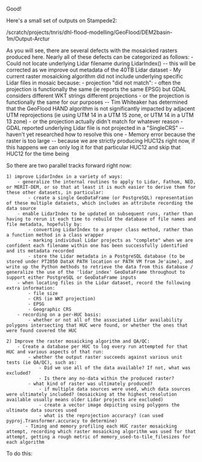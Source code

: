 Good!

Here's a small set of outputs on Stampede2:

/scratch/projects/tnris/dhl-flood-modelling/GeoFlood/DEM2basin-1m/Output-Arctur

As you will see, there are several defects with the mosaicked rasters produced here. Nearly all of these defects can be categorized as follows:
    - Could not locate underlying Lidar filename during LidarIndex() -- this will be corrected as we improve out metadata of the 40TB Lidar dataset
    - My current raster mosaicking algorithm did not include underlying specific Lidar files in mosaic because:
        - projection "did not match":
            - often the projection is functionally the same (ie reports the same EPSG) but GDAL considers different WKT strings different projections
            - or the projection is functionally the same for our purposes -- Tim Whiteaker has determined that the GeoFlood HAND algorithm is not significantly impacted by adjacent UTM reprojections (ie using UTM 14 in a UTM 15 zone, or UTM 14 in a UTM 13 zone)
            - or the projection actually didn't match for whatever reason
        - GDAL reported underlying Lidar file is not projected in a "SingleCRS" -- haven't yet researched how to resolve this one
        - Memory error because the raster is too large -- because we are strictly producing HUC12s right now, if this happens we can only log it for that particular HUC12 and skip that HUC12 for the time being

So there are two parallel tracks forward right now:

    1) improve LidarIndex in a variety of ways:
        - generalize the internal routines to apply to Lidar, Fathom, NED, or MERIT-DEM, or so that at least it is much easier to derive them for these other datasets, in particular:
            - create a single GeoDataFrame (or PostgreSQL) representation of these multiple datasets, which includes an attribute recording the data source
        - enable LidarIndex to be updated on subsequent runs, rather than having to rerun it each time to rebuild the database of file names and file metadata, hopefully by:
            - converting LidarIndex to a proper class method, rather than a function method in a class wrapper
            - marking individual Lidar projects as "complete" when we are confident each filename within one has been successfully identified and its metadata recorded
            - store the Lidar metadata in a PostgreSQL database (to be stored under PT2050 DataX PATH location or PATH VM from Je'aime), and write up the Python methods to retrieve the data from this database / generalize the use of the 'lidar_index' GeoDataFrame throughout to support either PostgreSQL or GeoDataFrame inputs
        - when locating files in the Lidar dataset, record the following extra information:
            - file size
            - CRS (ie WKT projection)
            - EPSG
            - Geographic CRS
        - recording on a per-HUC basis:
            - whether or not all of the associated Lidar availability polygons intersecting that HUC were found, or whether the ones that were found covered the HUC

    2) Improve the raster mosaicking algorithm and QA/QC:
        - Create a database per HUC to log every run attempted for that HUC and various aspects of that run:
            - whether the output raster succeeds against various unit tests (ie QA/QC), such as:
                - Did we use all of the data available? If not, what was excluded?
                - Is there any no-data within the produced raster?
            - what kind of raster was ultimately produced?
                - if multiple data sources were used, which data sources were ultimately included? (mosaicking at the highest resolution available usually means older Lidar projects are excluded)
                - create a vector image depicting using polygons the ultimate data sources used
                - what is the reprojection accuracy? (can used pyproj.Transformer.accuracy to determine)
           - Timing and memory profiling each HUC raster mosaicking attempt, recording which raster mosaicking algorithm was used for that attempt, getting a rough metric of memory_used-to-tile_filesizes for each algorithm

To do this:
